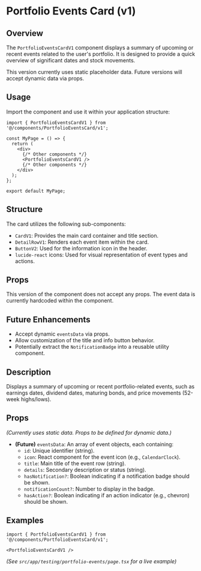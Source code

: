 # Portfolio Events Card (v1)

## Overview

The `PortfolioEventsCardV1` component displays a summary of upcoming or recent events related to the user's portfolio. It is designed to provide a quick overview of significant dates and stock movements.

This version currently uses static placeholder data. Future versions will accept dynamic data via props.

## Usage

Import the component and use it within your application structure:

```tsx
import { PortfolioEventsCardV1 } from '@/components/PortfolioEventsCard/v1';

const MyPage = () => {
  return (
    <div>
      {/* Other components */}
      <PortfolioEventsCardV1 />
      {/* Other components */}
    </div>
  );
};

export default MyPage;
```

## Structure

The card utilizes the following sub-components:
- `CardV1`: Provides the main card container and title section.
- `DetailRowV1`: Renders each event item within the card.
- `ButtonV2`: Used for the information icon in the header.
- `lucide-react` icons: Used for visual representation of event types and actions.

## Props

This version of the component does not accept any props. The event data is currently hardcoded within the component.

## Future Enhancements

- Accept dynamic `eventsData` via props.
- Allow customization of the title and info button behavior.
- Potentially extract the `NotificationBadge` into a reusable utility component.

## Description

Displays a summary of upcoming or recent portfolio-related events, such as earnings dates, dividend dates, maturing bonds, and price movements (52-week highs/lows).

## Props

*(Currently uses static data. Props to be defined for dynamic data.)*

- **(Future)** `eventsData`: An array of event objects, each containing:
  - `id`: Unique identifier (string).
  - `icon`: React component for the event icon (e.g., `CalendarClock`).
  - `title`: Main title of the event row (string).
  - `details`: Secondary description or status (string).
  - `hasNotification?`: Boolean indicating if a notification badge should be shown.
  - `notificationCount?`: Number to display in the badge.
  - `hasAction?`: Boolean indicating if an action indicator (e.g., chevron) should be shown.

## Examples

```tsx
import { PortfolioEventsCardV1 } from '@/components/PortfolioEventsCard/v1';

<PortfolioEventsCardV1 />
```

*(See `src/app/testing/portfolio-events/page.tsx` for a live example)* 